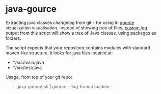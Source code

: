 java-gource
===========

Extracting java classes changelog from git - for using in [gource](https://code.google.com/p/gource/) vizualization visualisation.
Instead of showing tree of files, [custom log](https://code.google.com/p/gource/wiki/CustomLogFormat) output from this script will show a tree of Java classes, using packages as folders.

The script expects that your repository contains modules with standard maven-like structure, it looks for java files located at:
* */src/main/java
* */src/test/java


Usage, from top of your git repo:

> java-gource.sh <commit1> <commit2> | gource --log-format custom -


